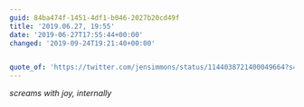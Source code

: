 ```yaml
---
guid: 84ba474f-1451-4df1-b046-2027b20cd49f
title: '2019.06.27, 19:55'
date: '2019-06-27T17:55:44+00:00'
changed: '2019-09-24T19:21:40+00:00'


quote_of: 'https://twitter.com/jensimmons/status/1144038721400049664?s=19'
---
```


*screams with joy, internally*

